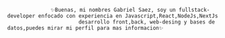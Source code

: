                       
                  ✨Buenas, mi nombres Gabriel Saez, soy un fullstack-developer enfocado con experiencia en Javascript,React,NodeJs,NextJs 
                           desarrollo front,back, web-desing y bases de datos,puedes mirar mi perfil para mas informacion✨


<!---
GjAnnie/GjAnnie is a ✨ special ✨ repository because its `README.md` (this file) appears on your GitHub profile.
You can click the Preview link to take a look at your changes.
--->

